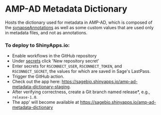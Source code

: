 # AMP-AD Metadata Dictionary

Hosts the dictionary used for metadata in AMP-AD, which is composed of the
[synapseAnnotations](https://github.com/Sage-Bionetworks/synapseAnnotations/) as
well as some custom values that are used only in metadata files, and not as
annotations.

### To deploy to ShinyApps.io:

- Enable workflows in the GitHub repository
- Under [secrets](https://github.com/Sage-Bionetworks/amp-ad-metadata-dictionary/settings/secrets/actions) click 'New repository secret'
- Enter secrets for `RSCONNECT_USER`, `RSCONNECT_TOKEN`, and `RSCONNECT_SECRET`, the values for which are saved in Sage's LastPass.
- Trigger the GitHub action.
- Check out the app here: https://sagebio.shinyapps.io/amp-ad-metadata-dictionary-staging.
- After verifying correctness, create a Git branch named release*, e.g., `release-1.0`.
- The app' will become available at https://sagebio.shinyapps.io/amp-ad-metadata-dictionary
